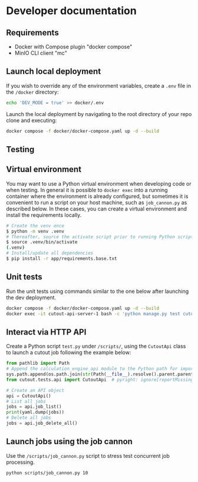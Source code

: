 # Developer documentation

## Requirements

- Docker with Compose plugin "docker compose"
- MinIO CLI client "mc"

## Launch local deployment

If you wish to override any of the environment variables, create a `.env` file in the `/docker` directory:

```bash
echo 'DEV_MODE = true' >> docker/.env
```

Launch the local deployment by navigating to the root directory of your repo clone and executing:

```bash
docker compose -f docker/docker-compose.yaml up -d --build
```

## Testing

## Virtual environment

You may want to use a Python virtual environment when developing code or when testing. In general it is possible to `docker exec` into a running container where the environment is already configured, but sometimes it is convenient to run a script on your host machine, such as `job_cannon.py` as described below. In these cases, you can create a virtual environment and install the requirements locally.

```bash
# Create the venv once
$ python -m venv .venv
# Thereafter, source the activate script prior to running Python scripts that require the project dependencies
$ source .venv/bin/activate
(.venv) 
# Install/update all dependencies 
$ pip install -r app/requirements.base.txt 
```

## Unit tests

Run the unit tests using commands similar to the one below after launching the dev deployment.

```bash
docker compose -f docker/docker-compose.yaml up -d --build 
docker exec -it cutout-api-server-1 bash -c 'python manage.py test cutout.tests.cutout'
```

## Interact via HTTP API

Create a Python script `test.py` under `/scripts/`, using the `CutoutApi` class to launch a cutout job following the example below:

```python
from pathlib import Path
# Append the calculation_engine_api module to the Python path for import
sys.path.append(os.path.join(str(Path(__file__).resolve().parent.parent), 'app'))
from cutout.tests.api import CutoutApi  # pyright: ignore[reportMissingImports]

# Create an API object
api = CutoutApi()
# List all jobs
jobs = api.job_list()
print(yaml.dump(jobs))
# Delete all jobs
jobs = api.job_delete_all()
```

## Launch jobs using the job cannon

Use the `/scripts/job_cannon.py` script to stress test concurrent job processing.

```bash
python scripts/job_cannon.py 10
```
